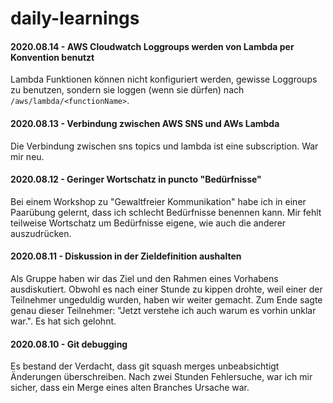 # daily-learnings

#### 2020.08.14 - AWS Cloudwatch Loggroups werden von Lambda per Konvention benutzt 

Lambda Funktionen können nicht konfiguriert werden, gewisse Loggroups zu benutzen, sondern
 sie loggen (wenn sie dürfen) nach `/aws/lambda/<functionName>`.

#### 2020.08.13 - Verbindung zwischen AWS SNS und AWs Lambda

Die Verbindung zwischen sns topics und lambda ist eine subscription. War mir neu.

#### 2020.08.12 - Geringer Wortschatz in puncto "Bedürfnisse"

Bei einem Workshop zu "Gewaltfreier Kommunikation" habe ich in einer Paarübung gelernt, dass ich schlecht Bedürfnisse 
benennen kann. Mir fehlt teilweise Wortschatz um Bedürfnisse eigene, wie auch die anderer auszudrücken.

#### 2020.08.11 - Diskussion in der Zieldefinition aushalten

Als Gruppe haben wir das Ziel und den Rahmen eines Vorhabens ausdiskutiert. Obwohl es 
nach einer Stunde zu kippen drohte, weil einer der Teilnehmer ungeduldig wurden, haben wir weiter gemacht.
Zum Ende sagte genau dieser Teilnehmer: "Jetzt verstehe ich auch warum es vorhin unklar war.". Es hat sich gelohnt.

#### 2020.08.10 - Git debugging

Es bestand der Verdacht, dass git squash merges unbeabsichtigt Änderungen überschreiben. 
Nach zwei Stunden Fehlersuche, war ich mir sicher, dass ein Merge eines alten Branches Ursache war.
 